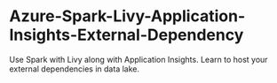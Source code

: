 # Azure-Spark-Livy-Application-Insights-External-Dependency
Use Spark with Livy along with Application Insights.  Learn to host your external dependencies in data lake.
